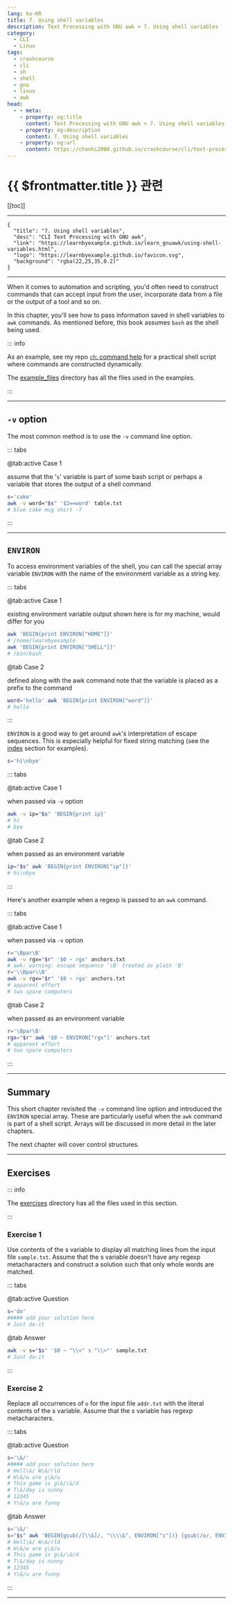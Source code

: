 ```yaml
---
lang: ko-KR
title: 7. Using shell variables
description: Text Processing with GNU awk > 7. Using shell variables
category: 
  - CLI
  - Linux
tags:
  - crashcourse
  - cli
  - sh
  - shell
  - gnu
  - linux
  - awk
head:
  - - meta:
    - property: og:title
      content: Text Processing with GNU awk > 7. Using shell variables
    - property: og:description
      content: 7. Using shell variables
    - property: og:url
      content: https://chanhi2000.github.io/crashcourse/cli/text-processing-w-gnu-awk/07-using-shell-variables.html
---
```


# {{ $frontmatter.title }} 관련

[[toc]]

---

```component VPCard
{
  "title": "7. Using shell variables",
  "desc": "CLI Text Processing with GNU awk",
  "link": "https://learnbyexample.github.io/learn_gnuawk/using-shell-variables.html",
  "logo": "https://learnbyexample.github.io/favicon.svg",
  "background": "rgba(22,25,35,0.2)"
}
```

---

When it comes to automation and scripting, you'd often need to construct commands that can accept input from the user, incorporate data from a file or the output of a tool and so on.

In this chapter, you'll see how to pass information saved in shell variables to `awk` commands. As mentioned before, this book assumes `bash` as the shell being used.

::: info

As an example, see my repo [`ch`: command help](https://github.com/learnbyexample/command_help/blob/master/ch) for a practical shell script where commands are constructed dynamically.

The [<FontIcon icon="iconfont icon-github"/> example_files](https://github.com/learnbyexample/learn_gnuawk/tree/master/example_files) directory has all the files used in the examples.

:::

---

## `-v` option

The most common method is to use the `-v` command line option.

::: tabs

@tab:active Case 1

assume that the '`s`' variable is part of some bash script or perhaps a variable that stores the output of a shell command

```sh
s='cake'
awk -v word="$s" '$2==word' table.txt
# blue cake mug shirt -7
```

:::

---

## `ENVIRON`

To access environment variables of the shell, you can call the special array variable `ENVIRON` with the name of the environment variable as a string key.

::: tabs

@tab:active Case 1

existing environment variable
output shown here is for my machine, would differ for you

```sh
awk 'BEGIN{print ENVIRON["HOME"]}'
# /home/learnbyexample
awk 'BEGIN{print ENVIRON["SHELL"]}'
# /bin/bash
```

@tab Case 2

defined along with the awk command
note that the variable is placed as a prefix to the command

```sh
word='hello' awk 'BEGIN{print ENVIRON["word"]}'
# hello
```

:::

`ENVIRON` is a good way to get around `awk`'s interpretation of escape sequences. This is especially helpful for fixed string matching (see the [index](09-built-in-functions.md#index) section for examples).

```sh
s='hi\nbye'
```

::: tabs

@tab:active Case 1

when passed via `-v` option

```sh
awk -v ip="$s" 'BEGIN{print ip}'
# hi
# bye
```

@tab Case 2

when passed as an environment variable

```sh
ip="$s" awk 'BEGIN{print ENVIRON["ip"]}'
# hi\nbye
```

:::

Here's another example when a regexp is passed to an `awk` command.

::: tabs

@tab:active Case 1

when passed via `-v` option

```sh
r='\Bpar\B'
awk -v rgx="$r" '$0 ~ rgx' anchors.txt
# awk: warning: escape sequence '\B' treated as plain 'B'
r='\\Bpar\\B'
awk -v rgx="$r" '$0 ~ rgx' anchors.txt
# apparent effort
# two spare computers
```

@tab Case 2

when passed as an environment variable

```sh
r='\Bpar\B'
rgx="$r" awk '$0 ~ ENVIRON["rgx"]' anchors.txt
# apparent effort
# two spare computers
```

:::

---

## Summary

This short chapter revisited the `-v` command line option and introduced the `ENVIRON` special array. These are particularly useful when the `awk` command is part of a shell script. Arrays will be discussed in more detail in the later chapters.

The next chapter will cover control structures.

---

## Exercises

::: info

The [<FontIcon icon="iconfont icon-github"/> exercises](https://github.com/learnbyexample/learn_gnuawk/tree/master/exercises) directory has all the files used in this section.

:::

### Exercise 1

Use contents of the s variable to display all matching lines from the input file <FontIcon icon="iconfont icon-file"/>`sample.txt`. Assume that the s variable doesn't have any regexp metacharacters and construct a solution such that only whole words are matched.

::: tabs 

@tab:active Question

```sh
s='do'
##### add your solution here
# Just do-it
```

@tab Answer

```sh
awk -v s="$s" '$0 ~ "\\<" s "\\>"' sample.txt
# Just do-it
```

:::

### Exercise 2

Replace all occurrences of `o` for the input file <FontIcon icon="iconfont icon-file"/>`addr.txt` with the literal contents of the s variable. Assume that the s variable has regexp metacharacters.

::: tabs

@tab:active Question

```sh
s='\&/'
##### add your solution here
# Hell\&/ W\&/rld
# H\&/w are y\&/u
# This game is g\&/\&/d
# T\&/day is sunny
# 12345
# Y\&/u are funny
```

@tab Answer

```sh
s='\&/'
s="$s" awk 'BEGIN{gsub(/[\\&]/, "\\\\&", ENVIRON["s"])} {gsub(/o/, ENVIRON["s"])} 1' addr.txt
# Hell\&/ W\&/rld
# H\&/w are y\&/u
# This game is g\&/\&/d
# T\&/day is sunny
# 12345
# Y\&/u are funny
```

:::

---

<TagLinks/>